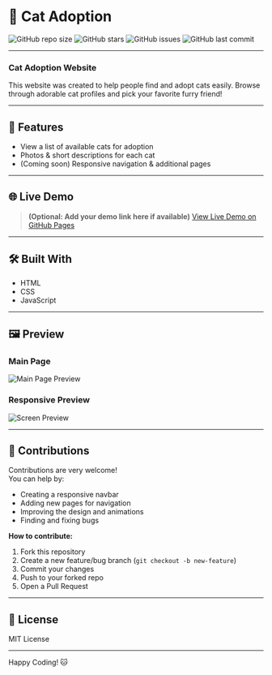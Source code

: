 # 🐾 Cat Adoption

![GitHub repo size](https://img.shields.io/github/repo-size/Wira-Kusuma/Cat-adoption?style=flat-square)
![GitHub stars](https://img.shields.io/github/stars/Wira-Kusuma/Cat-adoption?style=flat-square)
![GitHub issues](https://img.shields.io/github/issues/Wira-Kusuma/Cat-adoption?style=flat-square)
![GitHub last commit](https://img.shields.io/github/last-commit/Wira-Kusuma/Cat-adoption?style=flat-square)

---

### Cat Adoption Website

This website was created to help people find and adopt cats easily. Browse through adorable cat profiles and pick your favorite furry friend!

---

## 🚀 Features

- View a list of available cats for adoption
- Photos & short descriptions for each cat
- (Coming soon) Responsive navigation & additional pages

---

## 🌐 Live Demo

> **(Optional: Add your demo link here if available)**
> [View Live Demo on GitHub Pages](https://wira-kusuma.github.io/Cat-adoption/)

---

## 🛠️ Built With

- HTML
- CSS
- JavaScript

---

## 🖼️ Preview

### Main Page
![Main Page Preview](https://github.com/user-attachments/assets/400e4d34-9f5d-4cd7-893a-c5f348777d87)

### Responsive Preview
![Screen Preview](https://github.com/user-attachments/assets/75ea7d99-18c6-4c74-815c-2b566f89954d)

---

## 🤝 Contributions

Contributions are very welcome!  
You can help by:

- Creating a responsive navbar
- Adding new pages for navigation
- Improving the design and animations
- Finding and fixing bugs

**How to contribute:**
1. Fork this repository
2. Create a new feature/bug branch (`git checkout -b new-feature`)
3. Commit your changes
4. Push to your forked repo
5. Open a Pull Request

---

## 📄 License

MIT License

---

Happy Coding! 🐱